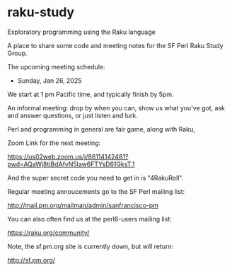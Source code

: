 # raku-study
Exploratory programming using the Raku language

A place to share some code and meeting notes for the SF Perl Raku Study Group.

The upcoming meeting schedule:

* Sunday, Jan 26, 2025

We start at 1 pm Pacific time, and typically finish by 5pm.


An informal meeting: drop by when you can, show us what you've got,
ask and answer questions, or just listen and lurk.

Perl and programming in general are fair game, along with Raku, 

Zoom Link for the next meeting:

  https://us02web.zoom.us/j/86114142481?pwd=AQaWj8tiBdAfvN5law6FTYsD61GksT.1

And the super secret code you need to get in is "4RakuRoll".


Regular meeting annoucements go to the SF Perl mailing list:

  http://mail.pm.org/mailman/admin/sanfrancisco-pm

You can also often find us at the perl6-users mailing list:

  https://raku.org/community/


Note, the sf.pm.org site is currently down, but will return:

  http://sf.pm.org/
